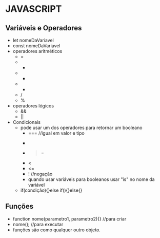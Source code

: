 # JAVASCRIPT
## Variáveis e Operadores
* let nomeDaVariavel
* const nomeDaVariavel
* operadores aritméticos 
	* = 
	* - 
	* + 
	* * 
	* /
	* %
* operadores lógicos
	* &&
	* ||
* Condicionais
	* pode usar um dos operadores para retornar um booleano
		* === //igual em valor e tipo
		* >
		* >=
		* <
		* <=
		* ! //negação
		* quando usar variáveis para booleanos usar "is" no nome da variável
	* if(condição){}else if(){}else{}
## Funções
* function nome(parametro1, parametro2){} //para criar
* nome(); //para executar
* funções são como qualquer outro objeto.
